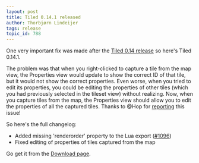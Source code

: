 ```yaml
---
layout: post
title: Tiled 0.14.1 released
author: Thorbjørn Lindeijer
tags: release
topic_id: 788
---
```


One very important fix was made after the [Tiled 0.14 release][1] so here's Tiled 0.14.1.

The problem was that when you right-clicked to capture a tile from the map view, the Properties view would update to show the correct ID of that tile, but it would not show the correct properties. Even worse, when you tried to edit its properties, you could be editing the properties of other tiles (which you had previously selected in the tileset view) without realizing. Now, when you capture tiles from the map, the Properties view should allow you to edit the properties of all the captured tiles. Thanks to @Hop for [reporting][2] this issue!

So here's the full changelog:

* Added missing 'renderorder' property to the Lua export ([#1096][3])
* Fixed editing of properties of tiles captured from the map

Go get it from the [Download page][4].


  [1]: https://discourse.mapeditor.org/t/tiled-0-14-0-released/769
  [2]: https://discourse.mapeditor.org/t/eyedropper-tool/755/12?u=bjorn
  [3]: https://github.com/bjorn/tiled/issues/1096
  [4]: https://www.mapeditor.org/download
